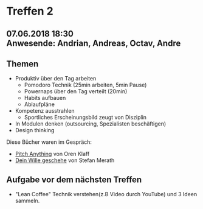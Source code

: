 # Treffen 2  
07.06.2018 18:30  
Anwesende: Andrian, Andreas, Octav, Andre
---
## Themen  
* Produktiv über den Tag arbeiten
    * Pomodoro Technik (25min arbeiten, 5min Pause)
    * Powernaps über den Tag verteilt (20min)
    * Habits aufbauen
    * Ablaufpläne
* Kompetenz ausstrahlen
    * Sportliches Erscheinungsbild zeugt von Disziplin
* In Modulen denken (outsourcing, Spezialisten beschäftigen)
* Design thinking

    
    
Diese Bücher waren im Gespräch:
* [Pitch Anything](https://www.amazon.de/dp/B004H4XL7E/ref=cm_sw_em_r_mt_dp_U_Y9llBb5MNRJ6V) von Oren Klaff
* [Dein Wille geschehe](https://www.amazon.de/dp/3869367512/ref=cm_sw_em_r_mt_dp_U_e9llBbVMYB5NC) von Stefan Merath


## Aufgabe vor dem nächsten Treffen  
* "Lean Coffee" Technik verstehen(z.B Video durch YouTube) und 3 Ideen sammeln.

